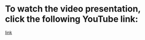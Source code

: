# To watch the video presentation, click the following YouTube link:

[link](https://youtu.be/fAZXoXZFR8o)
